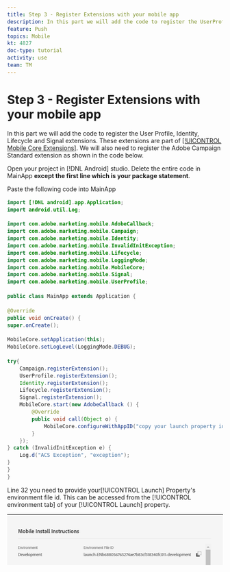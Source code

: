 ```yaml
---
title: Step 3 - Register Extensions with your mobile app
description: In this part we will add the code to register the UserProfile,Identity,Lifecycle and Signal extensions.
feature: Push
topics: Mobile
kt: 4827
doc-type: tutorial
activity: use
team: TM
---
```


# Step 3 - Register Extensions with your mobile app

In this part we will add the code to register the User Profile, Identity, Lifecycle and Signal extensions. These extensions are part of [[!UICONTROL Mobile Core Extensions]](https://aep-sdks.gitbook.io/docs/using-mobile-extensions/mobile-core). We will also need to register the Adobe Campaign Standard extension as shown in the code below.

Open your project in [!DNL Android] studio. Delete the entire code in MainApp **except the first line which is your package statement**.

Paste the following code into MainApp

<!--
Removed `{.line-numbers}` below
-->

```java
import [!DNL android].app.Application;
import android.util.Log;

import com.adobe.marketing.mobile.AdobeCallback;
import com.adobe.marketing.mobile.Campaign;
import com.adobe.marketing.mobile.Identity;
import com.adobe.marketing.mobile.InvalidInitException;
import com.adobe.marketing.mobile.Lifecycle;
import com.adobe.marketing.mobile.LoggingMode;
import com.adobe.marketing.mobile.MobileCore;
import com.adobe.marketing.mobile.Signal;
import com.adobe.marketing.mobile.UserProfile;

public class MainApp extends Application {

@Override
public void onCreate() {
super.onCreate();

MobileCore.setApplication(this);
MobileCore.setLogLevel(LoggingMode.DEBUG);

try{
    Campaign.registerExtension();
    UserProfile.registerExtension();
    Identity.registerExtension();
    Lifecycle.registerExtension();
    Signal.registerExtension();
    MobileCore.start(new AdobeCallback () {
        @Override
        public void call(Object o) {
            MobileCore.configureWithAppID("copy your launch property id here");
        }
    });
} catch (InvalidInitException e) {
    Log.d("ACS Exception", "exception");
}
}
}

```

Line 32 you need to provide your[!UICONTROL  Launch] Property's environment file id. This can be accessed from the [!UICONTROL environment tab] of your [!UICONTROL Launch] property.

![launch-id](assets/launch-id-property.PNG)
